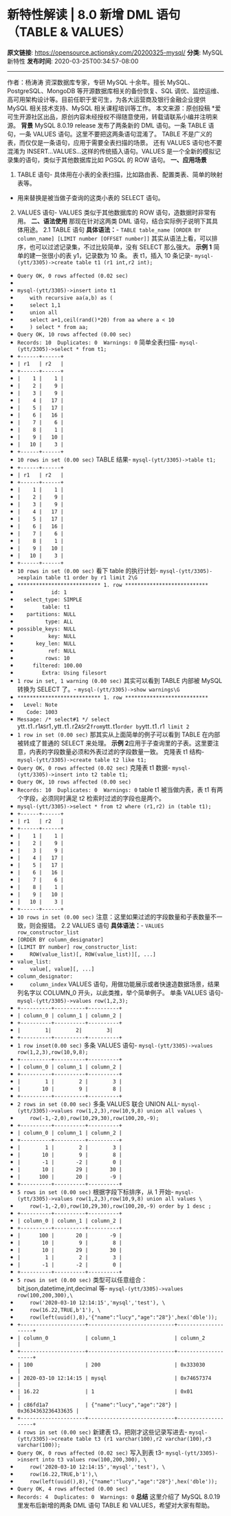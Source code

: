 # 新特性解读 | 8.0 新增 DML 语句（TABLE &#038; VALUES）

**原文链接**: https://opensource.actionsky.com/20200325-mysql/
**分类**: MySQL 新特性
**发布时间**: 2020-03-25T00:34:57-08:00

---

作者：杨涛涛
资深数据库专家，专研 MySQL 十余年。擅长 MySQL、PostgreSQL、MongoDB 等开源数据库相关的备份恢复、SQL 调优、监控运维、高可用架构设计等。目前任职于爱可生，为各大运营商及银行金融企业提供 MySQL 相关技术支持、MySQL 相关课程培训等工作。
本文来源：原创投稿
*爱可生开源社区出品，原创内容未经授权不得随意使用，转载请联系小编并注明来源。
**背景**
MySQL 8.0.19 release 发布了两条新的 DML 语句。一条 TABLE 语句，一条 VALUES 语句。这里不要把这两条语句混淆了。
TABLE 不是广义的表，而仅仅是一条语句，应用于需要全表扫描的场景。
还有 VALUES 语句也不要混淆为 INSERT&#8230;VALUES&#8230;这样的传统插入语句。VALUES 是一个全新的模拟记录集的语句，类似于其他数据库比如 PGSQL 的 ROW 语句。
**一、应用场景**
1. TABLE 语句- 具体用在小表的全表扫描，比如路由表、配置类表、简单的映射表等。
- 用来替换是被当做子查询的这类小表的 SELECT 语句。
2. VALUES 语句- VALUES 类似于其他数据库的 ROW 语句，造数据时非常有用。
**二、语法使用**
那现在针对这两类 DML 语句，结合实际例子说明下其具体用途。
2.1 TABLE 语句
**具体语法：**- `TABLE table_name [ORDER BY column_name] [LIMIT number [OFFSET number]]`
其实从语法上看，可以排序，也可以过滤记录集，不过比较简单，没有 SELECT 那么强大。
**示例 1**
简单的建一张很小的表 y1，记录数为 10 条。
表 t1，插入 10 条记录- `mysql-(ytt/3305)->create table t1 (r1 int,r2 int);`
- `Query OK, 0 rows affected (0.02 sec)`
- 
- `mysql-(ytt/3305)->insert into t1`
- `    with recursive aa(a,b) as (`
- `    select 1,1`
- `    union all`
- `    select a+1,ceil(rand()*20) from aa where a < 10`
- `    ) select * from aa;`
- `Query OK, 10 rows affected (0.00 sec)`
- `Records: 10  Duplicates: 0  Warnings: 0`
简单全表扫描- `mysql-(ytt/3305)->select * from t1;`
- `+------+------+`
- `| r1   | r2   |`
- `+------+------+`
- `|    1 |    1 |`
- `|    2 |    9 |`
- `|    3 |    9 |`
- `|    4 |   17 |`
- `|    5 |   17 |`
- `|    6 |   16 |`
- `|    7 |    6 |`
- `|    8 |    1 |`
- `|    9 |   10 |`
- `|   10 |    3 |`
- `+------+------+`
- `10 rows in set (0.00 sec)`
TABLE 结果- `mysql-(ytt/3305)->table t1;`
- `+------+------+`
- `| r1   | r2   |`
- `+------+------+`
- `|    1 |    1 |`
- `|    2 |    9 |`
- `|    3 |    9 |`
- `|    4 |   17 |`
- `|    5 |   17 |`
- `|    6 |   16 |`
- `|    7 |    6 |`
- `|    8 |    1 |`
- `|    9 |   10 |`
- `|   10 |    3 |`
- `+------+------+`
- `10 rows in set (0.00 sec)`
看下 table 的执行计划- `mysql-(ytt/3305)->explain table t1 order by r1 limit 2\G`
- `*************************** 1. row ***************************`
- `           id: 1`
- `  select_type: SIMPLE`
- `        table: t1`
- `   partitions: NULL`
- `         type: ALL`
- `possible_keys: NULL`
- `          key: NULL`
- `      key_len: NULL`
- `          ref: NULL`
- `         rows: 10`
- `     filtered: 100.00`
- `        Extra: Using filesort`
- `1 row in set, 1 warning (0.00 sec)`
其实可以看到 TABLE 内部被 MySQL 转换为 SELECT 了。- `mysql-(ytt/3305)->show warnings\G`
- `*************************** 1. row ***************************`
- `  Level: Note`
- `   Code: 1003`
- `Message: /* select#1 */ select `ytt`.`t1`.`r1` AS `r1`,`ytt`.`t1`.`r2` AS `r2` from `ytt`.`t1` order by `ytt`.`t1`.`r1` limit 2`
- `1 row in set (0.00 sec)`
那其实从上面简单的例子可以看到 TABLE 在内部被转成了普通的 SELECT 来处理。
**示例 2**应用于子查询里的子表。这里要注意，内表的字段数量必须和外表过滤的字段数量一致。
克隆表 t1 结构- `mysql-(ytt/3305)->create table t2 like t1;`
- `Query OK, 0 rows affected (0.02 sec)`
克隆表 t1 数据- `mysql-(ytt/3305)->insert into t2 table t1;`
- `Query OK, 10 rows affected (0.00 sec)`
- `Records: 10  Duplicates: 0  Warnings: 0`
table t1 被当做内表，表 t1 有两个字段，必须同时满足 t2 检索时过滤的字段也是两个。
- `mysql-(ytt/3305)->select * from t2 where (r1,r2) in (table t1);`
- `+------+------+`
- `| r1   | r2   |`
- `+------+------+`
- `|    1 |    1 |`
- `|    2 |    9 |`
- `|    3 |    9 |`
- `|    4 |   17 |`
- `|    5 |   17 |`
- `|    6 |   16 |`
- `|    7 |    6 |`
- `|    8 |    1 |`
- `|    9 |   10 |`
- `|   10 |    3 |`
- `+------+------+`
- `10 rows in set (0.00 sec)`
注意：这里如果过滤的字段数量和子表数量不一致，则会报错。
2.2 VALUES 语句
**具体语法：**- `VALUES row_constructor_list`
- `[ORDER BY column_designator]`
- `[LIMIT BY number] row_constructor_list:`
- `    ROW(value_list)[, ROW(value_list)][, ...]`
- `value_list:`
- `    value[, value][, ...]`
- `column_designator:`
- `    column_index`
VALUES 语句，用做功能展示或者快速造数据场景，结果列名字以 COLUMN_0 开头，以此类推，举个简单例子。
单条 VALUES 语句- `mysql-(ytt/3305)->values row(1,2,3);`
- `+----------+----------+----------+`
- `| column_0 | column_1 | column_2 |`
- `+----------+----------+----------+`
- `|        1|        2|        3|`
- `+----------+----------+----------+`
- `1 row inset(0.00 sec)`
多条 VALUES 语句- `mysql-(ytt/3305)->values row(1,2,3),row(10,9,8);`
- `+----------+----------+----------+`
- `| column_0 | column_1 | column_2 |`
- `+----------+----------+----------+`
- `|        1 |        2 |        3 |`
- `|       10 |        9 |        8 |`
- `+----------+----------+----------+`
- `2 rows in set (0.00 sec)`
多条 VALUES 联合 UNION ALL- `mysql-(ytt/3305)->values row(1,2,3),row(10,9,8) union all values \`
- `    row(-1,-2,0),row(10,29,30),row(100,20,-9);`
- `+----------+----------+----------+`
- `| column_0 | column_1 | column_2 |`
- `+----------+----------+----------+`
- `|        1 |        2 |        3 |`
- `|       10 |        9 |        8 |`
- `|       -1 |       -2 |        0 |`
- `|       10 |       29 |       30 |`
- `|      100 |       20 |       -9 |`
- `+----------+----------+----------+`
- `5 rows in set (0.00 sec)`
根据字段下标排序，从 1 开始- `mysql-(ytt/3305)->values row(1,2,3),row(10,9,8) union all values \`
- `    row(-1,-2,0),row(10,29,30),row(100,20,-9) order by 1 desc ;`
- `+----------+----------+----------+`
- `| column_0 | column_1 | column_2 |`
- `+----------+----------+----------+`
- `|      100 |       20 |       -9 |`
- `|       10 |        9 |        8 |`
- `|       10 |       29 |       30 |`
- `|        1 |        2 |        3 |`
- `|       -1 |       -2 |        0 |`
- `+----------+----------+----------+`
- `5 rows in set (0.00 sec)`
类型可以任意组合：bit,json,datetime,int,decimal 等- `mysql-(ytt/3305)->values row(100,200,300),\`
- `    row('2020-03-10 12:14:15','mysql','test'), \`
- `    row(16.22,TRUE,b'1'), \`
- `    row(left(uuid(),8),'{"name":"lucy","age":"28"}',hex('dble'));`
- `+---------------------+----------------------------+--------------------+`
- `| column_0            | column_1                   | column_2           |`
- `+---------------------+----------------------------+--------------------+`
- `| 100                 | 200                        | 0x333030           |`
- `| 2020-03-10 12:14:15 | mysql                      | 0x74657374         |`
- `| 16.22               | 1                          | 0x01               |`
- `| c86fd1a7            | {"name":"lucy","age":"28"} | 0x3634363236433635 |`
- `+---------------------+----------------------------+--------------------+`
- `4 rows in set (0.00 sec)`
新建表 t3，把刚才这些记录写进去- `mysql-(ytt/3305)->create table t3 (r1 varchar(100),r2 varchar(100),r3 varchar(100));`
- `Query OK, 0 rows affected (0.02 sec)`
写入到表 t3- `mysql-(ytt/3305)->insert into t3 values row(100,200,300), \`
- `    row('2020-03-10 12:14:15','mysql','test'), \`
- `    row(16.22,TRUE,b'1'),\`
- `    row(left(uuid(),8),'{"name":"lucy","age":"28"}',hex('dble'));`
- `Query OK, 4 rows affected (0.00 sec)`
- `Records: 4  Duplicates: 0  Warnings: 0`
**总结**
这里介绍了 MySQL 8.0.19 里发布后新增的两条 DML 语句 TABLE 和 VALUES，希望对大家有帮助。